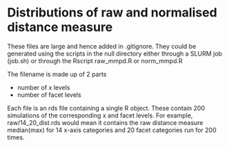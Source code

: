 # Distributions of raw and normalised distance measure

These files are large and hence added in .gitignore. They could be generated using the scripts in the  null directory either through a SLURM job (job.sh) or through the Rscript raw_mmpd.R or norm_mmpd.R

The filename is made up of 2 parts
- number of x levels
- number of facet levels

Each file is an rds file containing a single R object. These contain 200 simulations of the corresponding x and facet levels.
For example, raw/14_20_dist.rds would mean it contains the raw distance measure median(max) for 14 x-axis categories and 20 facet categories run for 200 times.
